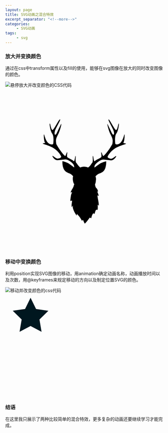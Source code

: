 ```yaml
---
layout: page
title: SVG动画之混合特效
excerpt_separator: "<!--more-->"
categories:
     - SVG动画
tags:
     - svg
---
```


### 放大并变换颜色

通过在css中transform属性以及fill的使用，能够在svg图像在放大的同时改变图像的颜色。

![悬停放大并改变颜色的CSS代码](https://gitee.com/QiuYuAn0303/Kamen_Rider/raw/gh-pages/assets/images/CSS_hover%20and%20change%20color.PNG)

<!--more-->
<style>
 .dd:hover{
transform: scale(1.5);
transition-duration:5s;
fill: aqua;}
</style>
<div class="dd">
<svg xmlns="http://www.w3.org/2000/svg" xmlns:xlink="http://www.w3.org/1999/xlink" version="1.1" x="0px" y="0px" viewBox="0 0 100 100" enable-background="new 0 0 100 100" xml:space="preserve"><path d="M76.7,32.5c0,0.3-4.6,1.2-7.8,3.5c-2.6,1.9-3.8,4.3-3.9,4.7c-0.1,0.7,1.1,1.1,2.1,1.3c1.1,0.1,3-1.9,3.3-1.7  c0.3,0.2-1.4,2.8-3.2,2.7c-1.8-0.2-2.9-0.3-4.8-0.5c-1.9-0.2-5.2,2.6-5.6,3.8c-0.2,0.7-0.2,1-0.1,1.2c0.1,0,0.1,0,0.1,0  s2.2-1.7,3.5-2.5c1.3-0.8,3.8-1.4,3.8-1.4s0.2,4-1.5,6c-0.6,0.7-1.4,1.2-3,1.8c-1.5,0.6-2.3,1.8-2.3,1.8s0.6,1.1,0.2,2.8  C57.5,57.4,57,58,57,58.2v0c0,0.4,0.3,2,0.9,2.4c0.7,0.5,1.1,2.2,1,2.2c-0.1,0-0.3-0.3-0.4-0.1c-0.1,0.2,1,2.5,0.8,2.8  c-0.6-0.3-0.5-0.4-0.7-0.3c-0.3,0.4,1.2,5.7,0.7,6.5c-0.1,0-0.3-0.8-0.5-0.6s0.2,3.3-0.4,3.3c-0.3-0.3-0.6-0.2-0.9,0.2  c-0.4,0.4-0.5,1.8-0.9,2.3c-0.1,0.1-0.4-0.3-0.6-0.4C55,77,54.6,80,54.5,79.7c-0.2-0.3-0.7-0.6-1-0.3c-0.9,1.3-2.8,3.7-3,3.6  c-0.3-0.1-0.9-2.1-1.2-2.3c-0.3-0.1-0.5,0.8-0.7,0.4c-0.2-0.4-1.5-2.7-2.5-3.5c-1.1-1.6-0.4,0.3-0.8,0.2c-0.3-0.1-2.6-3.8-2.4-5.5  c0.2-1.7-0.3,0.3-0.6,0.2c-0.5-0.8,0.2-3.3,0.1-3.8c-0.1-0.6-0.8,0.2-1,0c-0.2-0.1,0.1-1.9,0.3-3.3c0.2-1.4,0.7-1.7,0.7-2.3  c-0.1,0-0.9,0.3-0.9,0.3s0.2-1,1.3-2.7c1-1.7,0.6-2.1,1.1-2.5c-0.2-0.2-0.7-0.9-0.9-2.3c-0.3-1.8,0.1-2.8,0.1-2.8s-0.8-1.2-2.3-1.8  c-1.5-0.6-2.4-1.1-3-1.8c-1.8-2.1-1.5-6-1.5-6s2.5,0.6,3.8,1.4c1.3,0.8,3.5,2.5,3.5,2.5s0,0,0.1,0c0.1-0.1,0.1-0.4-0.1-1.2  c-0.3-1.3-3.7-4-5.6-3.8c-1.9,0.2-3,0.4-4.8,0.5c-1.8,0.2-3.5-2.5-3.2-2.7c0.3-0.2,2.2,1.8,3.3,1.7c1.1-0.1,2.3-0.5,2.2-1.3  c0-0.3-1.3-2.8-3.9-4.7c-3.1-2.3-7.8-3.2-7.8-3.5c0-0.3,2.2-0.4,1.5-0.6s-1-5.2-0.7-5.2c0.3,0,1,5.3,4,6.2c2.1,0.6,1.9-0.7,1.9-0.7  s0.6-4.3-0.7-6c-1.2-1.7-1.9-6.3-1.5-6.4c0.3-0.1,0.8,4,1.7,4.1c0.9,0,4.2-7.1,4.8-6.7c0.6,0.3-2.5,4.9-3.3,7.5  c-0.6,2.6,0.4,2.5,0.9,1.7c0.5-0.9,3.2-6.8,3.2-6.4c0.1,0.4-0.4,2.8-1.7,6c-1.6,3.2-2,3.7-1.5,6.8c1.6,2.9,3.8,6,5.6,7.6  c0.4,0,1-2.5,1.3-2.4c0.3,0-0.4,2.5,0.1,3.1c0.5,0.5,3.6,1.8,4.1,2.5c0.5,0.7,0.9-3.3,1.1-3.3c0.4,0.5-0.4,3.9,0.7,4.6  c0.6,0.9,1.6,2.3,2.4,2.7c0,0,0.8-0.5,2.3-0.5s2.6,0.5,2.6,0.5c0.8-0.3,1.8-1.8,2.4-2.7c1.1-0.7,0.2-4.2,0.7-4.6  c0.2,0,0.6,4,1.1,3.3c0.5-0.7,3.6-1.9,4.1-2.5c0.5-0.5-0.2-3,0.1-3.1c0.3,0,0.8,2.4,1.3,2.4c1.9-1.6,4.1-4.7,5.7-7.6  c0.5-3.1,0.1-3.6-1.5-6.8c-1.3-3.2-1.7-5.6-1.7-6c0-0.4,2.7,5.6,3.2,6.4c0.5,0.8,1.5,0.9,0.9-1.7c-0.9-2.6-3.9-7.2-3.3-7.5  c0.6-0.3,3.9,6.8,4.8,6.7c0.9-0.1,1.3-4.1,1.7-4.1c0.3,0-0.3,4.7-1.6,6.4c-1.2,1.7-0.7,6-0.7,6s-0.1,1.2,1.9,0.7  c3-0.9,3.7-6.2,4-6.2c0.3,0.1-0.1,5-0.7,5.2C74.5,32.1,76.7,32.2,76.7,32.5z"></path></svg></div>

### 移动中变换颜色

利用position实现SVG图像的移动，用animation确定动画名称，动画播放时间以及次数，用@keyframes来规定移动的方向以及制定位置SVG的颜色。

![移动并改变颜色的css代码](https://gitee.com/QiuYuAn0303/Kamen_Rider/raw/gh-pages/assets/images/CSS_relative%20and%20change%20color.PNG)
<style>
.gkd svg{
position: relative;
animation:deer 4s infinite;}			
			
@keyframes deer
{0%   {fill:black; left:0px; top:0px;}
25%  {fill:#00BFFF; left:200px; top:0px;}
50%  {fill:darkturquoise; left:200px; top:200px;}
75%  {fill:darkslateblue; left:0px; top:200px;}
100% {fill:black; left:0px; top:0px;}}

</style>
		
<div class="gkd">
<svg version="1.1" xmlns="http://www.w3.org/2000/svg" xmlns:xlink="http://www.w3.org/1999/xlink" xmlns:a="http://ns.adobe.com/AdobeSVGViewerExtensions/3.0/" x="0px" y="0px" width="114px" height="108.4px" viewBox="0 0 114 108.4" enable-background="new 0 0 114 108.4" xml:space="preserve">
<polygon id="mystar_1_"  points="57,0 74.6,35.7 114,41.4 85.5,69.2 92.2,108.4 57,89.9 21.8,108.4 28.5,69.2 0,41.4,39.4,35.7 "/>
</svg>
</div>
<br>
<br>
<br>
<br>
<br>
<br>
<br>
<br>
<br>
<br>
<br>
<br>

### 结语
在这里我只展示了两种比较简单的混合特效，更多复杂的动画还要继续学习才能完成。